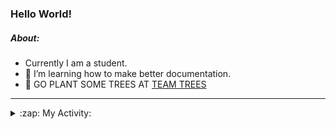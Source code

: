 ### Hello World!

##### About:
- Currently I am a student.
- 🌱 I’m learning how to make better documentation.
- 🌱 GO PLANT SOME TREES AT [TEAM TREES](https://teamtrees.org/)

---
<details>
  <summary>:zap: My Activity:</summary>
  
<!--START_SECTION:waka-->
![Code Time](http://img.shields.io/badge/Code%20Time-1%2C136%20hrs%2013%20mins-blue)

**I'm a Night 🦉** 

```text
🌞 Morning                1419 commits        ██░░░░░░░░░░░░░░░░░░░░░░░   09.24 % 
🌆 Daytime                5437 commits        █████████░░░░░░░░░░░░░░░░   35.41 % 
🌃 Evening                4410 commits        ███████░░░░░░░░░░░░░░░░░░   28.72 % 
🌙 Night                  4087 commits        ███████░░░░░░░░░░░░░░░░░░   26.62 % 
```
📅 **I'm Most Productive on Wednesday** 

```text
Monday                   2301 commits        ████░░░░░░░░░░░░░░░░░░░░░   14.99 % 
Tuesday                  2003 commits        ███░░░░░░░░░░░░░░░░░░░░░░   13.05 % 
Wednesday                3558 commits        ██████░░░░░░░░░░░░░░░░░░░   23.17 % 
Thursday                 1904 commits        ███░░░░░░░░░░░░░░░░░░░░░░   12.40 % 
Friday                   1493 commits        ██░░░░░░░░░░░░░░░░░░░░░░░   09.72 % 
Saturday                 1365 commits        ██░░░░░░░░░░░░░░░░░░░░░░░   08.89 % 
Sunday                   2729 commits        ████░░░░░░░░░░░░░░░░░░░░░   17.78 % 
```


📊 **This Week I Spent My Time On** 

```text
🔥 Editors: 
VS Code                  8 mins              █████████████████████████   100.00 % 

🐱‍💻 Projects: 
praise                   8 mins              █████████████████████████   100.00 % 
```


 Last Updated on 24/06/2023 12:09:31 UTC
<!--END_SECTION:waka-->
</details>
